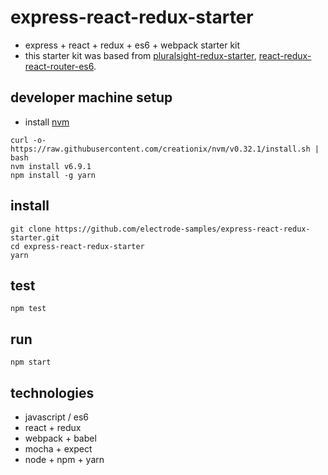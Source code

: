 # express-react-redux-starter
* express + react + redux + es6 + webpack starter kit
* this starter kit was based from [pluralsight-redux-starter], [react-redux-react-router-es6].

## developer machine setup
* install [nvm]
```
curl -o- https://raw.githubusercontent.com/creationix/nvm/v0.32.1/install.sh | bash
nvm install v6.9.1
npm install -g yarn
```

## install
```
git clone https://github.com/electrode-samples/express-react-redux-starter.git
cd express-react-redux-starter
yarn
```

## test
```
npm test
```

## run
```
npm start
```

## technologies
* javascript / es6
* react + redux
* webpack + babel
* mocha + expect
* node + npm + yarn

[pluralsight-redux-starter]: https://github.com/coryhouse/pluralsight-redux-starter
[react-redux-react-router-es6]: https://www.pluralsight.com/courses/react-redux-react-router-es6
[nvm]: https://github.com/creationix/nvm#install-script
